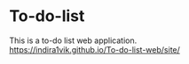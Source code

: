 # To-do-list
This is a to-do list web application.</br>
https://indira1vik.github.io/To-do-list-web/site/
